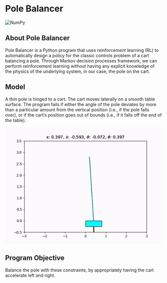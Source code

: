 # Pole Balancer

![NumPy](https://img.shields.io/badge/numpy-%23013243.svg?style=for-the-badge&logo=numpy&logoColor=white)

## About Pole Balancer
Pole Balancer is a Python program that uses reinforcement learning (RL) to automatically design a policy for the classic controls problem of a cart balancing a pole. Through Markov decision processes framework, we can perform reinforcement learning without having any explicit knowledge of the physics of the underlying system, in our case, the pole on the cart.

## Model
A thin pole is hinged to a cart. The cart moves laterally on a smooth table surface. The program fails if either the angle of the pole deviates by more than a particular amount from the vertical position (i.e., if the pole falls over), or if the cart’s position goes out of bounds (i.e., if it falls off the end of the table). 

![Pole being balanced](./images/sample_demo.gif) 

## Program Objective
Balance the pole with these constraints, by appropriately having the cart accelerate left and right.
